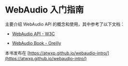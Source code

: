# WebAudio 入门指南

主要介绍 WebAudio API 的概念和使用，其中参考了以下文档：

- [WebAudio API - W3C](https://webaudio.github.io/web-audio-api/)

- [WebAudio Book - Oreilly](http://chimera.labs.oreilly.com/books/1234000001552/)

本书发布在 [https://atwxp.github.io/webaudio-intro/](https://atwxp.github.io/webaudio-intro/)
